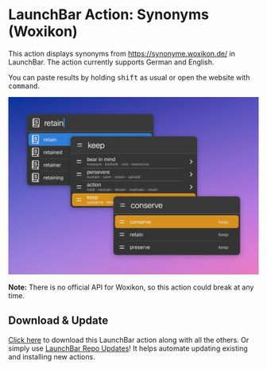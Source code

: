 # LaunchBar Action: Synonyms (Woxikon)

This action displays synonyms from https://synonyme.woxikon.de/ in LaunchBar. The action currently supports German and English. 

You can paste results by holding <kbd>shift</kbd> as usual or open the website with <kbd>command</kbd>.

<img src="01.jpg" width="790"/>

**Note:** There is no official API for Woxikon, so this action could break at any time.

## Download & Update

[Click here](https://github.com/Ptujec/LaunchBar/archive/refs/heads/master.zip) to download this LaunchBar action along with all the others. Or simply use [LaunchBar Repo Updates](https://github.com/Ptujec/LaunchBar/tree/master/LB-Repo-Updates#launchbar-repo-updates-action)! It helps automate updating existing and installing new actions.